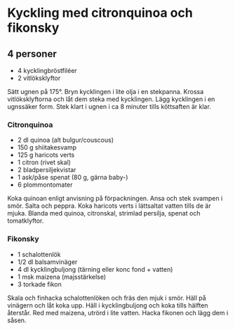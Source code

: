 Kyckling med citronquinoa och fikonsky
======================================

4 personer
----------

-	4 kycklingbröstfiléer
-	2 vitlöksklyftor

Sätt ugnen på 175°. Bryn kycklingen i lite olja i en stekpanna. Krossa vitlöksklyftorna och låt dem steka med kycklingen. Lägg kycklingen i en ugnssäker form. Stek klart i ugnen i ca 8 minuter tills köttsaften är klar.

### Citronquinoa

-	2 dl quinoa (alt bulgur/couscous)
-	150 g shiitakesvamp
-	125 g haricots verts
-	1 citron (rivet skal)
-	2 bladpersiljekvistar
-	1 ask/påse spenat (80 g, gärna baby-)
-	6 plommontomater

Koka quinoan enligt anvisning på förpackningen. Ansa och stek svampen i smör. Salta och peppra. Koka haricots verts i lättsaltat vatten tills de är mjuka. Blanda med quinoa, citronskal, strimlad persilja, spenat och tomatklyftor.

### Fikonsky

-	1 schalottenlök
-	1/2 dl balsamvinäger
-	4 dl kycklingbuljong (tärning eller konc fond + vatten)
-	1 msk maizena (majsstärkelse)
-	3 torkade fikon

Skala och finhacka schalottenlöken och fräs den mjuk i smör. Häll på vinägern och låt koka upp. Häll i kycklingbuljong och koka tills hälften återstår. Red med maizena, utrörd i lite vatten. Hacka fikonen och lägg dem i såsen.
